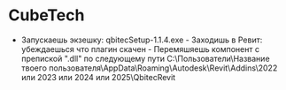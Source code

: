 # CubeTech
- Запускаешь экзешку: qbitecSetup-1.1.4.exe - Заходишь в Ревит: убеждаешься что плагин скачен - Перемяшяешь компонент с препиской ".dll" по следующему пути C:\Пользователи\Название твоего пользователя\AppData\Roaming\Autodesk\Revit\Addins\2022 или 2023 или 2024 или 2025\QbitecRevit
